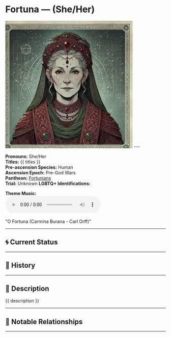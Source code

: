 # Fortuna — (She/Her)

<!-- Optional -->
<img src="Fortuna.jpg" alt="Fortuna" width="400" />
---

**Pronouns:** She/Her  
**Titles:** {{ titles }}  
**Pre-ascension Species:** Human  
**Ascension Epoch:** Pre-God Wars  
**Pantheon:** [Fortunians](../../pantheons/Fortunians)  
**Trial:** Unknown
**LGBTQ+ Identifications:**   


**Theme Music:**  
<audio controls>
  <source src="Fortuna | O Fortuna (Carmina Burana - Carl Orff).mp4" type="audio/mpeg">
  Your browser does not support the audio element.
</audio>

"O Fortuna (Carmina Burana - Carl Orff)"

---

## 🌀 Current Status


---

## 📜 History


---

## 🧠 Description
{{ description }}

---

## 🧩 Notable Relationships

---
